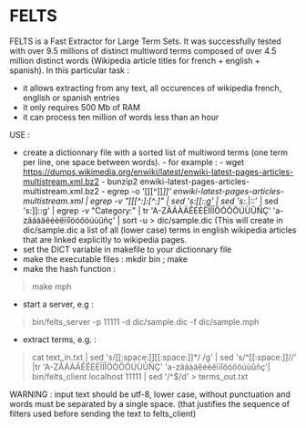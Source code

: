 FELTS
=====

FELTS is a Fast Extractor for Large Term Sets.
It was successfully tested with over 9.5 millions of distinct multiword terms composed of over 4.5 million distinct words (Wikipedia article titles for french + english + spanish). In this particular task :
- it allows extracting from any text, all occurences of wikipedia french, english or spanish entries
- it only requires 500 Mb of RAM
- it can process ten million of words less than an hour

USE :

- create a dictionnary file with a sorted list of multiword terms (one term per line, one space between words).
          - for example :
          - wget https://dumps.wikimedia.org/enwiki/latest/enwiki-latest-pages-articles-multistream.xml.bz2
          - bunzip2 enwiki-latest-pages-articles-multistream.xml.bz2
          - egrep -o '\[\[[^]]*\]\]' enwiki-latest-pages-articles-multistream.xml | egrep -v "\[\[[^:]:[^:]" | sed 's:\[\[::g' | sed 's:.*|::' | sed 's:\]\]::g' | egrep -v "Category:" |  tr 'A-ZÂÁÀÄÊÉÈËÏÍÎÖÓÔÖÚÙÛÑÇ' 'a-zâáàäêéèëïíîöóôöúùûñç' | sort -u > dic/sample.dic
          (This will create in dic/sample.dic a list of all (lower case) terms in english wikipedia articles that are linked explicitly to wikipedia pages.
- set the DICT variable in makefile to your dictionnary file 
- make the executable files : mkdir bin ; make 
- make the hash function : 
> make mph
- start a server, e.g : 
> bin/felts_server -p 11111 -d dic/sample.dic -f dic/sample.mph
- extract terms, e.g. : 
> cat text_in.txt | sed 's/[[:space:]][[:space:]]*/ /g' | sed 's/^[[:space:]]//' |tr 'A-ZÂÁÀÄÊÉÈËÏÍÎÖÓÔÖÚÙÛÑÇ' 'a-zâáàäêéèëïíîöóôöúùûñç'| bin/felts_client localhost 11111 | sed '/^$/d' > terms_out.txt

WARNING : input text should be utf-8, lower case, without punctuation and words must be separated by a single space.
          (that justifies the sequence of filters used before sending the text to felts_client)


